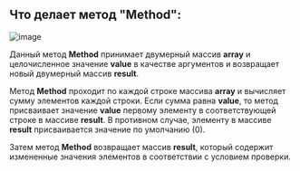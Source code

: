 ## Что делает метод **"Method"**:

![image](https://user-images.githubusercontent.com/76749602/232315266-74917b2d-ff68-4bd7-875c-cbabf80f379d.png)

Данный метод **Method** принимает двумерный массив **array** и целочисленное значение **value** в качестве аргументов и возвращает новый двумерный массив **result**.

Метод **Method** проходит по каждой строке массива **array** и вычисляет сумму элементов каждой строки. Если сумма равна **value**, то метод присваивает значение **value** первому элементу в соответствующей строке в массиве **result**. В противном случае, элементу в массиве **result** присваивается значение по умолчанию (0).

Затем метод **Method** возвращает массив **result**, который содержит измененные значения элементов в соответствии с условием проверки.
